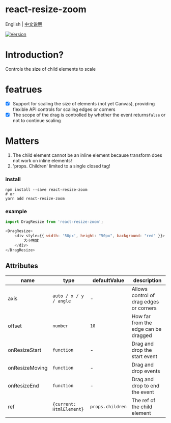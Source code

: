 # react-resize-zoom

English | [中文说明](./README_CN.md)

[![Version](https://img.shields.io/badge/version-1.0.1-green)](https://www.npmjs.com/package/react-resize-zoom)

# Introduction?

Controls the size of child elements to scale

# featrues

- [x] Support for scaling the size of elements (not yet Canvas), providing flexible API controls for scaling edges or corners
- [x] The scope of the drag is controlled by whether the event returns`false` or not to continue scaling

# Matters

1. The child element cannot be an inline element because transform does not work on inline elements!
2. 'props. Children' limited to a single closed tag!

### install
```
npm install --save react-resize-zoom
# or
yarn add react-resize-zoom
```

### example
```javascript
import DragResize from 'react-resize-zoom';

<DragResize>
    <div style={{ width: '50px', height: "50px", background: "red" }}>
        大小拖放
    </div>
</DragResize>
```

## Attributes

| name                          | type                  | defaultValue                                                   | description                                                                                                      |
| ----------------------------- | --------------------- | -------------------------------------------------------------- | --------------------------------------------------------------------------------------------------------- |
| axis                          | `auto / x / y / angle`            | -                                                  | Allows control of drag edges or corners                                                                                  |
| offset                        | `number`                          | `10`                                               | How far from the edge can be dragged                                                                              |
| onResizeStart                 | `function`                        | -                                                  | Drag and drop the start event                                                                                          |
| onResizeMoving                | `function`                        | -                                                  | Drag and drop events                      |
| onResizeEnd                   | `function`                        | -                                                  | Drag and drop to end the event                                                                                  |
| ref                           | `{current: HtmlElement}`          | `props.children`                                   | The ref of the child element                                                                                  |



